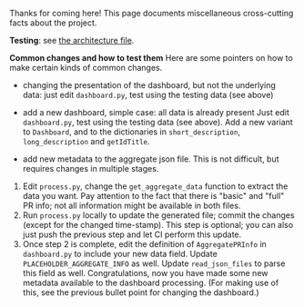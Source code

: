 Thanks for coming here! This page documents miscellaneous cross-cutting facts about the project.

**Testing**: see [the architecture file](ARCHITECTURE.md#testing).

**Common changes and how to test them**
Here are some pointers on how to make certain kinds of common changes.

- changing the presentation of the dashboard, but not the underlying data: just edit `dashboard.py`, test using the testing data (see above)

- add a new dashboard, simple case: all data is already present
Just edit `dashboard.py`, test using the testing data (see above).
Add a new variant to `Dashboard`, and to the dictionaries in `short_description`, `long_description` and `getIdTitle`.

- add new metadata to the aggregate json file. This is not difficult, but requires changes in multiple stages.
1. Edit `process.py`, change the `get_aggregate_data` function to extract the data you want.
Pay attention to the fact that there is "basic" and "full" PR info; not all information might be available in both files.
2. Run `process.py` locally to update the generated file; commit the changes (except for the changed time-stamp). This step is optional; you can also just push the previous step and let CI perform this update.
3. Once step 2 is complete, edit the definition of `AggregatePRInfo` in `dashboard.py` to include your new data field. Update `PLACEHOLDER_AGGREGATE_INFO` as well. Update `read_json_files` to parse this field as well.
Congratulations, now you have made some new metadata available to the dashboard processing. (For making use of this, see the previous bullet point for changing the dashboard.)